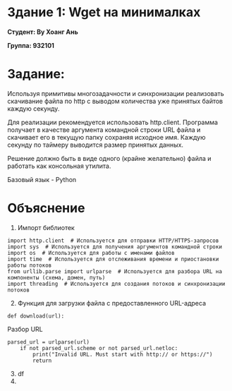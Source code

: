 # Здание 1: Wget на минималках
**Студент: Ву Хоанг Ань**

**Группа: 932101**

# Задание:
Используя примитивы многозадачности и синхронизации реализовать скачивание файла по http с выводом количества уже принятых байтов каждую секунду.

Для реализации рекомендуется использовать http.client.
Программа получает в качестве аргумента командной строки URL файла и скачивает его в текущую папку сохраняя исходное имя. Каждую секунду по таймеру выводится размер принятых данных.

Решение должно быть в виде одного (крайне желательно) файла и работать как консольная утилита.

Базовый язык - Python

# Объяснение

1. Импорт библиотек

```
import http.client  # Используется для отправки HTTP/HTTPS-запросов
import sys  # Используется для получения аргументов командной строки
import os  # Используется для работы с именами файлов
import time  # Используется для отслеживания времени и приостановки работы потоков
from urllib.parse import urlparse  # Используется для разбора URL на компоненты (схема, домен, путь)
import threading  # Используется для создания потоков и синхронизации потоков
```
2. Функция для загрузки файла с предоставленного URL-адреса

```
def download(url):
```
Разбор URL 

```
parsed_url = urlparse(url)
    if not parsed_url.scheme or not parsed_url.netloc:
        print("Invalid URL. Must start with http:// or https://")
        return
```
3. df
4. 



